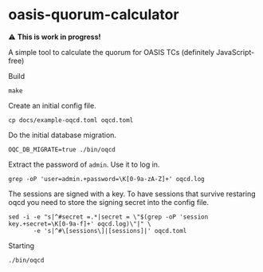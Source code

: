 # oasis-quorum-calculator

:warning: **This is work in progress!**

A simple tool to calculate the quorum for OASIS TCs (definitely JavaScript-free)


Build
```shell
make
```

Create an initial config file.
```shell
cp docs/example-oqcd.toml oqcd.toml
```

Do the initial database migration.
```shell
OQC_DB_MIGRATE=true ./bin/oqcd
```

Extract the password of `admin`. Use it to log in.
```shell
grep -oP 'user=admin.+password=\K[0-9a-zA-Z]+' oqcd.log
```

The sessions are signed with a key.
To have sessions that survive restaring oqcd
you need to store the signing secret into the config file.
```shell
sed -i -e "s|^#secret =.*|secret = \"$(grep -oP 'session key.+secret=\K[0-9a-f]+' oqcd.log)\"|" \
       -e 's|^#\[sessions\]|[sessions]|' oqcd.toml
```

Starting
```shell
./bin/oqcd
```
